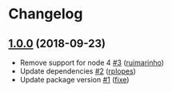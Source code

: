 # Changelog

## [1.0.0](https://github.com/ruimarinho/defaults-deep-safe/releases/tag/v1.0.0) (2018-09-23)
- Remove support for node 4 [\#3](https://github.com/ruimarinho/defaults-deep-safe/pull/3) ([ruimarinho](https://github.com/ruimarinho))
- Update dependencies [\#2](https://github.com/ruimarinho/defaults-deep-safe/pull/2) ([rplopes](https://github.com/rplopes))
- Update package version [\#1](https://github.com/ruimarinho/defaults-deep-safe/pull/1) ([fixe](https://github.com/fixe))
